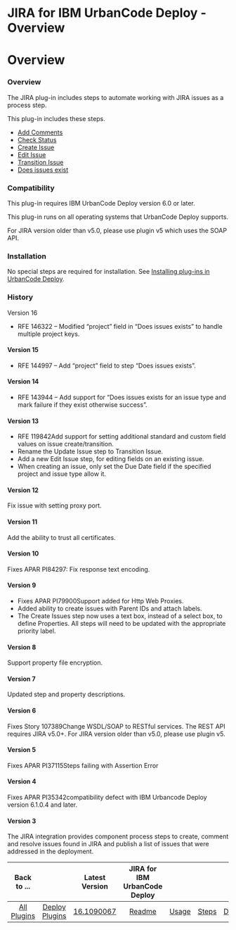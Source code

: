 
JIRA for IBM UrbanCode Deploy - Overview
========================================

# Overview



### Overview




 


The JIRA plug-in includes steps to automate working with JIRA issues as a process step. 


This plug-in includes these steps.


* [Add Comments](#add_comments)
* [Check Status](#check_status)
* [Create Issue](#create_issue)
* [Edit Issue](#edit_issue)
* [Transition Issue](#transition_issue)
* [Does issues exist](#does_issues_exist)


### Compatibility


This plug-in requires IBM UrbanCode Deploy version 6.0 or later.


This plug-in runs on all operating systems that UrbanCode Deploy supports.


For JIRA version older than v5.0, please use plugin v5 which uses the SOAP API.


### Installation


No special steps are required for installation. See [Installing plug-ins in UrbanCode Deploy](https://www.urbancode.com/resource/installing-plug-ins-in-urbancode-products/ "Installing plug-ins in UrbanCode Deploy").


### History

Version 16
* RFE 146322 – Modified “project” field in “Does issues exists” to handle multiple project keys.


#### Version 15


* RFE 144997 – Add “project” field to step “Does issues exists”.


#### Version 14


* RFE 143944 – Add support for “Does issues exists for an issue type and mark failure if they exist otherwise success”.


#### Version 13


* RFE 119842Add support for setting additional standard and custom field values on issue create/transition.
* Rename the Update Issue step to Transition Issue.
* Add a new Edit Issue step, for editing fields on an existing issue.
* When creating an issue, only set the Due Date field if the specified project and issue type allow it.


#### Version 12


Fix issue with setting proxy port.


#### Version 11


Add the ability to trust all certificates.


#### Version 10


Fixes APAR PI84297: Fix response text encoding.


#### Version 9


* Fixes APAR PI79900Support added for Http Web Proxies.
* Added ability to create issues with Parent IDs and attach labels.
* The Create Issues step now uses a text box, instead of a select box, to define Properties. All steps will need to be updated with the appropriate priority label.


#### Version 8


Support property file encryption.


#### Version 7


Updated step and property descriptions.


#### Version 6


Fixes Story 107389Change WSDL/SOAP to RESTful services. The REST API requires JIRA v5.0+. For JIRA version older than v5.0, please use plugin v5.


#### Version 5


Fixes APAR PI37115Steps failing with Assertion Error


#### Version 4


Fixes APAR PI35342compatibility defect with IBM Urbancode Deploy version 6.1.0.4 and later.


#### Version 3


The JIRA integration provides component process steps to create, comment and resolve issues found in JIRA and publish a list of issues that were addressed in the deployment.




|Back to ...||Latest Version|JIRA for IBM UrbanCode Deploy ||||
| :---: | :---: | :---: | :---: | :---: | :---: | :---: |
|[All Plugins](../../index.md)|[Deploy Plugins](../README.md)|[16.1090067](https://raw.githubusercontent.com/UrbanCode/IBM-UCD-PLUGINS/main/files/JIRA/JIRA-16.1090067.zip)|[Readme](README.md)|[Usage](usage.md)|[Steps](steps.md)|[Downloads](downloads.md)|
